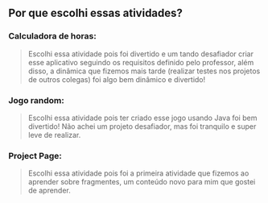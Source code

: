 ## __Por que escolhi essas atividades?__

### Calculadora de horas:
> Escolhi essa atividade pois foi divertido e um tando desafiador criar esse aplicativo seguindo os requisitos definido pelo professor, além disso, a dinâmica que fizemos mais tarde (realizar testes nos projetos de outros colegas) foi algo bem dinâmico e divertido!

### Jogo random:
> Escolhi essa atividade pois ter criado esse jogo usando Java foi bem divertido! Não achei um projeto desafiador, mas foi tranquilo e super leve de realizar.

### Project Page:
> Escolhi essa atividade pois foi a primeira atividade que fizemos ao aprender sobre fragmentes, um conteúdo novo para mim que gostei de aprender.